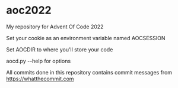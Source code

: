 # aoc2022
My repository for Advent Of Code 2022

Set your cookie as an environment variable named AOCSESSION

Set AOCDIR to where you'll store your code

aocd.py --help for options

All commits done in this repository contains commit messages from https://whatthecommit.com
